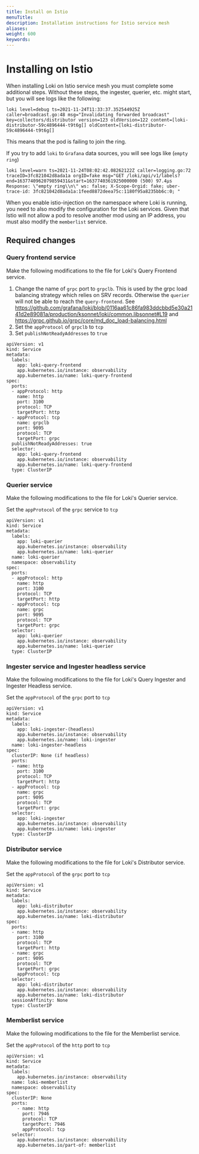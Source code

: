 ```yaml
---
title: Install on Istio
menuTitle:  
description: Installation instructions for Istio service mesh
aliases: 
weight: 600
keywords: 
---
```

# Installing on Istio 

When installing Loki on Istio service mesh you must complete some additional steps. Without these steps, the ingester, querier, etc. might start, but you will see logs like the following:

```
loki level=debug ts=2021-11-24T11:33:37.352544925Z caller=broadcast.go:48 msg="Invalidating forwarded broadcast" key=collectors/distributor version=123 oldVersion=122 content=[loki-distributor-59c4896444-t9t6g[] oldContent=[loki-distributor-59c4896444-t9t6g[]
```

This means that the pod is failing to join the ring.

If you try to add `loki` to `Grafana` data sources, you will see logs like (`empty ring`)

```
loki level=warn ts=2021-11-24T08:02:42.08262122Z caller=logging.go:72 traceID=3fc821042d8ada1a orgID=fake msg="GET /loki/api/v1/labels?end=1637740962079859431&start=1637740361925000000 (500) 97.4µs Response: \"empty ring\\n\" ws: false; X-Scope-Orgid: fake; uber-trace-id: 3fc821042d8ada1a:1feed8872deea75c:1180f95a8235bb6c:0; "
```

When you enable istio-injection on the namespace where Loki is running, you need to also modify the configuration for the Loki services. Given that Istio will not allow a pod to resolve another mod using an IP address, you must also modify the `memberlist` service.

## Required changes

### Query frontend service

Make the following modifications to the file for Loki's Query Frontend service.

1. Change the name of `grpc` port to `grpclb`. This is used by the grpc load balancing strategy which relies on SRV records. Otherwise the `querier` will not be able to reach the `query-frontend`. See https://github.com/grafana/loki/blob/0116aa61c86fa983ddcbbd5e30a2141d2e89081a/production/ksonnet/loki/common.libsonnet#L19
and
https://grpc.github.io/grpc/core/md_doc_load-balancing.html
3. Set the `appProtocol` of `grpclb` to `tcp`
4. Set `publishNotReadyAddresses` to `true`

```
apiVersion: v1
kind: Service
metadata:
  labels:
    app: loki-query-frontend
    app.kubernetes.io/instance: observability
    app.kubernetes.io/name: loki-query-frontend
spec:
  ports:
  - appProtocol: http
    name: http
    port: 3100
    protocol: TCP
    targetPort: http
  - appProtocol: tcp
    name: grpclb
    port: 9095
    protocol: TCP
    targetPort: grpc
  publishNotReadyAddresses: true
  selector:
    app: loki-query-frontend
    app.kubernetes.io/instance: observability
    app.kubernetes.io/name: loki-query-frontend
  type: ClusterIP
```

### Querier service

Make the following modifications to the file for Loki's Querier service.

Set the `appProtocol` of the `grpc` service to `tcp`

```
apiVersion: v1
kind: Service
metadata:
  labels:
    app: loki-querier
    app.kubernetes.io/instance: observability
    app.kubernetes.io/name: loki-querier
  name: loki-querier
  namespace: observability
spec:
  ports:
  - appProtocol: http
    name: http
    port: 3100
    protocol: TCP
    targetPort: http
  - appProtocol: tcp
    name: grpc
    port: 9095
    protocol: TCP
    targetPort: grpc
  selector:
    app: loki-querier
    app.kubernetes.io/instance: observability
    app.kubernetes.io/name: loki-querier
  type: ClusterIP

```

### Ingester service and Ingester headless service

Make the following modifications to the file for Loki's Query Ingester and Ingester Headless service.

Set the `appProtocol` of the `grpc` port to `tcp` 

```
apiVersion: v1
kind: Service
metadata:
  labels:
    app: loki-ingester-(headless)
    app.kubernetes.io/instance: observability
    app.kubernetes.io/name: loki-ingester
  name: loki-ingester-headless
spec:  
  clusterIP: None (if headless)
  ports:
  - name: http
    port: 3100
    protocol: TCP
    targetPort: http
  - appProtocol: tcp
    name: grpc
    port: 9095
    protocol: TCP
    targetPort: grpc
  selector:
    app: loki-ingester
    app.kubernetes.io/instance: observability
    app.kubernetes.io/name: loki-ingester
  type: ClusterIP
```

### Distributor service

Make the following modifications to the file for Loki's Distributor service.

Set the `appProtocol` of the `grpc` port to `tcp` 

```
apiVersion: v1
kind: Service
metadata:
  labels:
    app: loki-distributor
    app.kubernetes.io/instance: observability
    app.kubernetes.io/name: loki-distributor
spec:
  ports:
  - name: http
    port: 3100
    protocol: TCP
    targetPort: http
  - name: grpc
    port: 9095
    protocol: TCP
    targetPort: grpc
    appProtocol: tcp
  selector:
    app: loki-distributor
    app.kubernetes.io/instance: observability
    app.kubernetes.io/name: loki-distributor
  sessionAffinity: None
  type: ClusterIP

```

### Memberlist service

Make the following modifications to the file for the Memberlist service.

Set the `appProtocol` of the `http` port to `tcp`

```
apiVersion: v1
kind: Service
metadata:
  labels:
    app.kubernetes.io/instance: observability
  name: loki-memberlist
  namespace: observability
spec:
  clusterIP: None
  ports:
    - name: http
      port: 7946
      protocol: TCP
      targetPort: 7946
      appProtocol: tcp
  selector:
    app.kubernetes.io/instance: observability
    app.kubernetes.io/part-of: memberlist
```
